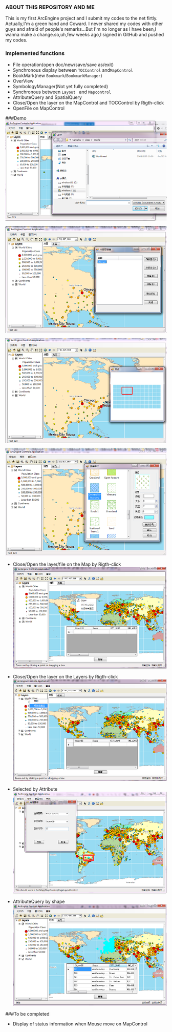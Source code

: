 
###  ABOUT THIS REPOSITORY AND ME
 This is my first ArcEngine project and I submit my codes to the net firtly. Actually,I'm a green hand and Coward. I never shared my codes with other guys and afraid of people's remarks...But I'm no longer as I have been,I wanna make a change.so,uh,few weeks ago,I signed in GitHub and pushed my codes.

### Implemented functions 
* File operation(open doc/new/save/save as/exit) 
* Synchronous display between `TOCControl` and`MapControl`
* BookMark(new `Bookmark`/`BookmarkManager`) 
* OverView
* SymbologyManager(Not yet fully completed)
* Synchronous between `Layout ` and `Mapcontrol`
* AttributeQuery and SpatialQuery
* Close/Open the layer on the MapControl and TOCControl by Rigth-click
* OpenFile on MapControl

###Demo
![文件](https://raw.githubusercontent.com/MiKaSang/Demo-Picture/master/File%20Operation.jpg)

![书签](https://raw.githubusercontent.com/MiKaSang/Demo-Picture/master/BookMark.jpg)

![鹰眼](https://raw.githubusercontent.com/MiKaSang/Demo-Picture/master/OverView.jpg)

![符号管理](https://raw.githubusercontent.com/MiKaSang/Demo-Picture/master/SymbologyManager.jpg)

* Close/Open the layer/file on the Map by Rigth-click
![右击地图](https://raw.githubusercontent.com/MiKaSang/MyMap/master/%E5%8F%B3%E9%94%AE%E6%89%93%E5%BC%80%E6%96%87%E6%A1%A3MapControl.png)

* Close/Open the layer on the Layers by Rigth-click
![右击图层](https://raw.githubusercontent.com/MiKaSang/MyMap/master/%E5%8F%B3%E9%94%AE%E7%BC%A9%E6%94%BE%E6%88%96%E7%A7%BB%E9%99%A4%E5%9B%BE%E5%B1%82.png)
* Selected by Attribute
![属性查询](https://raw.githubusercontent.com/MiKaSang/MyMap/master/%E5%B1%9E%E6%80%A7%E6%9F%A5%E8%AF%A2.png)

* AttributeQuery by shape
![空间查询](https://raw.githubusercontent.com/MiKaSang/MyMap/master/%E7%A9%BA%E9%97%B4%E6%9F%A5%E8%AF%A2.png)

###To be completed
* Display of status information when Mouse move on MapControl
